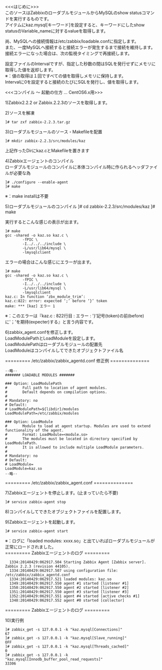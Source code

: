 <<<はじめに>>>  
このソースはZabbixのローダブルモジュールからMySQLのshow statusコマンドを実行するものです。  
アイテムにkaz.mysql[キーワード]を設定すると、キーワードにしたshow statusのVariable_nameに対するvalueを取得します。

尚、MySQLへの接続情報は/etc/zabbix/loadable.confに指定します。  
また、一度MySQLへ接続すると接続エラーが発生するまで接続を維持します。  
接続エラーになった場合は、次の監視タイミングで再接続します。  

設定ファイルのIntervalですが、指定した秒数の間はSQLを発行せずにメモリに取得した値を返却します。  
※：値の取得は１回ですべての値を取得しメモリに保持します。  
Intervalに0を設定すると接続のたびにSQLを発行し、値を取得します。  

<<<コンパイル 〜 起動の仕方 … CentOS6.x用>>>  

1)Zabbix2.2.2 or Zabbix.2.2.3のソースを取得します。  


2)ソースを解凍  

    ]# tar zxf zabbix-2.2.3.tar.gz


3)ローダブルモジュールのソース・Makefileを配置  

    ]# mkdir zabbix-2.2.3/src/modules/kaz

  上記作ったDirにkaz.cとMakefileを置きます  


4)Zabbixエージェントのコンパイル  
ローダブルモジュールのコンパイルに本体コンパイル時に作られるヘッダファイルが必要な為  

    ]# ./configure --enable-agent
    ]# make

※：make installは不要  

5)ローダブルモジュールのコンパイル
    ]# cd zabbix-2.2.3/src/modules/kaz
    ]# make

実行するとこんな感じの表示が出ます。

    ]# make
    gcc -shared -o kaz.so kaz.c \
    		-fPIC \  
    		-I../../../include \  
    		-L/usr/lib64/mysql \  
    		-lmysqlclient  

エラーの場合はこんな感じにエラーが出ます。  

    ]# make  
    gcc -shared -o kaz.so kaz.c \  
    		-fPIC \  
    		-I../../../include \  
    		-L/usr/lib64/mysql \  
    		-lmysqlclient  
    kaz.c: In function ‘zbx_module_trim’:  
    kaz.c:822: error: expected ‘;’ before ‘}’ token  
    make: *** [kaz] エラー 1  

※：このエラーは『kaz.c : 822行目 : エラー : '}'記号(token)の前(before)に'；'を期待(expecter)する』と言う内容です。  

6)zabbix_agent.confを修正します。  
LoadModulePathとLoadModuleを設定します。  
LoadModulePathはローダブルモジュールの配置先  
LoadModuleはコンパイルしてできたオブジェクトファイル名  

========= /etc/zabbix/zabbix_agentd.conf 修正例 ==============  

    --略--  
    ####### LOADABLE MODULES #######  
     
    ### Option: LoadModulePath  
    #       Full path to location of agent modules.  
    #       Default depends on compilation options.  
    #  
    # Mandatory: no  
    # Default:  
    # LoadModulePath=${libdir}/modules  
    LoadModulePath=/etc/zabbix/modules  
     
    ### Option: LoadModule  
    #       Module to load at agent startup. Modules are used to extend functionality of the agent.  
    #       Format: LoadModule=<module.so>  
    #       The modules must be located in directory specified by LoadModulePath.  
    #       It is allowed to include multiple LoadModule parameters.  
    #  
    # Mandatory: no  
    # Default:  
    # LoadModule=  
    LoadModule=kaz.so  
    --略--  

========= /etc/zabbix/zabbix_agent.conf ==============  

7)Zabbixエージェントを停止します。(止まっていたら不要)  

    ]# service zabbix-agent stop  

8)コンパイルしてできたオブジェクトファイルを配置します。  

9)Zabbixエージェントを起動します。  

    ]# service zabbix-agent start  

※：ログに「loaded modules: xxxx.so」と出ていればローダブルモジュールが正常にロードされました。  
========= Zabbixエージェントのログ =========  

      1334:20140429:062917.504 Starting Zabbix Agent [Zabbix server]. Zabbix 2.2.3 (revision 44105).  
      1334:20140429:062917.507 using configuration file: /etc/zabbix/zabbix_agentd.conf  
      1334:20140429:062917.521 loaded modules: kaz.so  
      1349:20140429:062917.550 agent #1 started [listener #1]  
      1350:20140429:062917.550 agent #2 started [listener #2]  
      1351:20140429:062917.550 agent #3 started [listener #3]  
      1352:20140429:062917.551 agent #4 started [active checks #1]  
      1348:20140429:062917.552 agent #0 started [collector]  

========= Zabbixエージェントのログ =========  

10)実行例  

    ]# zabbix_get -s 127.0.0.1 -k "kaz.mysql[Connections]"  
    67  
    ]# zabbix_get -s 127.0.0.1 -k "kaz.mysql[Slave_running]"  
    OFF  
    ]# zabbix_get -s 127.0.0.1 -k "kaz.mysql[Threads_cached]"  
    0  
    ]# zabbix_get -s 127.0.0.1 -k "kaz.mysql[Innodb_buffer_pool_read_requests]"  
    33306  
